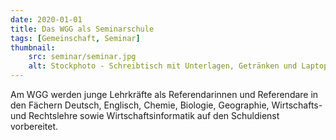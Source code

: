 ```yaml
---
date: 2020-01-01
title: Das WGG als Seminarschule 
tags: [Gemeinschaft, Seminar]
thumbnail: 
    src: seminar/seminar.jpg
    alt: Stockphoto - Schreibtisch mit Unterlagen, Getränken und Laptop
---
```


Am WGG werden junge Lehrkräfte als Referendarinnen und Referendare in den Fächern  Deutsch, Englisch, Chemie, Biologie, Geographie, Wirtschafts- und Rechtslehre sowie Wirtschaftsinformatik auf den Schuldienst vorbereitet.
